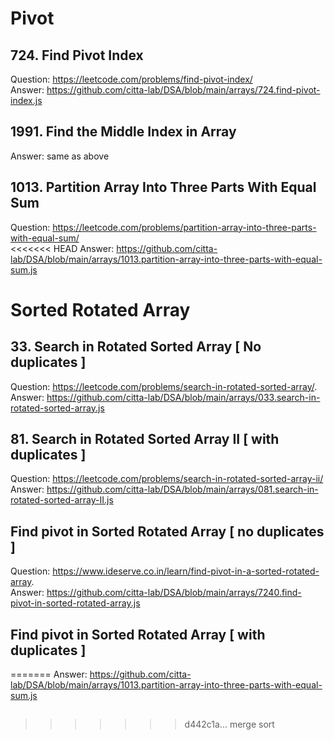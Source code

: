 # Pivot

## 724. Find Pivot Index
Question: https://leetcode.com/problems/find-pivot-index/    
Answer: https://github.com/citta-lab/DSA/blob/main/arrays/724.find-pivot-index.js 

## 1991. Find the Middle Index in Array
Answer: same as above 

## 1013. Partition Array Into Three Parts With Equal Sum
Question: https://leetcode.com/problems/partition-array-into-three-parts-with-equal-sum/  
<<<<<<< HEAD
Answer: https://github.com/citta-lab/DSA/blob/main/arrays/1013.partition-array-into-three-parts-with-equal-sum.js

# Sorted Rotated Array

## 33. Search in Rotated Sorted Array [ No duplicates ] 
Question: https://leetcode.com/problems/search-in-rotated-sorted-array/.   
Answer: https://github.com/citta-lab/DSA/blob/main/arrays/033.search-in-rotated-sorted-array.js 

## 81. Search in Rotated Sorted Array II  [ with duplicates ] 
Question: https://leetcode.com/problems/search-in-rotated-sorted-array-ii/     
Answer: https://github.com/citta-lab/DSA/blob/main/arrays/081.search-in-rotated-sorted-array-II.js  

## Find pivot in Sorted Rotated Array [ no duplicates ]
Question: https://www.ideserve.co.in/learn/find-pivot-in-a-sorted-rotated-array.       
Answer: https://github.com/citta-lab/DSA/blob/main/arrays/7240.find-pivot-in-sorted-rotated-array.js 

## Find pivot in Sorted Rotated Array [ with duplicates ]
=======
Answer: https://github.com/citta-lab/DSA/blob/main/arrays/1013.partition-array-into-three-parts-with-equal-sum.js  

## 
>>>>>>> d442c1a... merge sort
